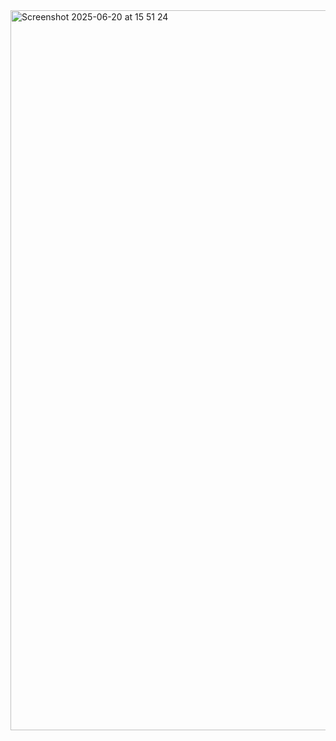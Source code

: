 <img width="1152" alt="Screenshot 2025-06-20 at 15 51 24" src="https://github.com/user-attachments/assets/286d58a4-5474-483e-9d33-0bb3e9ae0b03" />

